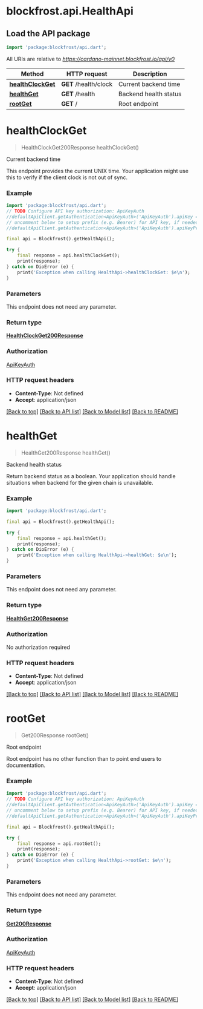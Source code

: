 # blockfrost.api.HealthApi

## Load the API package
```dart
import 'package:blockfrost/api.dart';
```

All URIs are relative to *https://cardano-mainnet.blockfrost.io/api/v0*

Method | HTTP request | Description
------------- | ------------- | -------------
[**healthClockGet**](HealthApi.md#healthclockget) | **GET** /health/clock | Current backend time
[**healthGet**](HealthApi.md#healthget) | **GET** /health | Backend health status
[**rootGet**](HealthApi.md#rootget) | **GET** / | Root endpoint


# **healthClockGet**
> HealthClockGet200Response healthClockGet()

Current backend time

This endpoint provides the current UNIX time. Your application might use this to verify if the client clock is not out of sync. 

### Example
```dart
import 'package:blockfrost/api.dart';
// TODO Configure API key authorization: ApiKeyAuth
//defaultApiClient.getAuthentication<ApiKeyAuth>('ApiKeyAuth').apiKey = 'YOUR_API_KEY';
// uncomment below to setup prefix (e.g. Bearer) for API key, if needed
//defaultApiClient.getAuthentication<ApiKeyAuth>('ApiKeyAuth').apiKeyPrefix = 'Bearer';

final api = Blockfrost().getHealthApi();

try {
    final response = api.healthClockGet();
    print(response);
} catch on DioError (e) {
    print('Exception when calling HealthApi->healthClockGet: $e\n');
}
```

### Parameters
This endpoint does not need any parameter.

### Return type

[**HealthClockGet200Response**](HealthClockGet200Response.md)

### Authorization

[ApiKeyAuth](../README.md#ApiKeyAuth)

### HTTP request headers

 - **Content-Type**: Not defined
 - **Accept**: application/json

[[Back to top]](#) [[Back to API list]](../README.md#documentation-for-api-endpoints) [[Back to Model list]](../README.md#documentation-for-models) [[Back to README]](../README.md)

# **healthGet**
> HealthGet200Response healthGet()

Backend health status

Return backend status as a boolean. Your application should handle situations when backend for the given chain is unavailable. 

### Example
```dart
import 'package:blockfrost/api.dart';

final api = Blockfrost().getHealthApi();

try {
    final response = api.healthGet();
    print(response);
} catch on DioError (e) {
    print('Exception when calling HealthApi->healthGet: $e\n');
}
```

### Parameters
This endpoint does not need any parameter.

### Return type

[**HealthGet200Response**](HealthGet200Response.md)

### Authorization

No authorization required

### HTTP request headers

 - **Content-Type**: Not defined
 - **Accept**: application/json

[[Back to top]](#) [[Back to API list]](../README.md#documentation-for-api-endpoints) [[Back to Model list]](../README.md#documentation-for-models) [[Back to README]](../README.md)

# **rootGet**
> Get200Response rootGet()

Root endpoint

Root endpoint has no other function than to point end users to documentation. 

### Example
```dart
import 'package:blockfrost/api.dart';
// TODO Configure API key authorization: ApiKeyAuth
//defaultApiClient.getAuthentication<ApiKeyAuth>('ApiKeyAuth').apiKey = 'YOUR_API_KEY';
// uncomment below to setup prefix (e.g. Bearer) for API key, if needed
//defaultApiClient.getAuthentication<ApiKeyAuth>('ApiKeyAuth').apiKeyPrefix = 'Bearer';

final api = Blockfrost().getHealthApi();

try {
    final response = api.rootGet();
    print(response);
} catch on DioError (e) {
    print('Exception when calling HealthApi->rootGet: $e\n');
}
```

### Parameters
This endpoint does not need any parameter.

### Return type

[**Get200Response**](Get200Response.md)

### Authorization

[ApiKeyAuth](../README.md#ApiKeyAuth)

### HTTP request headers

 - **Content-Type**: Not defined
 - **Accept**: application/json

[[Back to top]](#) [[Back to API list]](../README.md#documentation-for-api-endpoints) [[Back to Model list]](../README.md#documentation-for-models) [[Back to README]](../README.md)

